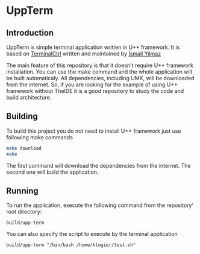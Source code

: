 # UppTerm

## Introduction
UppTerm is simple terminal application written in U++ framework. It is based on [TerminalCtrl](https://github.com/ismail-yilmaz/Terminal) written and maintained by [İsmail Yılmaz](https://github.com/ismail-yilmaz/)

The main feature of this repository is that it doesn't require U++ framework installation. You can use the make command and the whole application will be built automaticaly. All dependencies, including UMK, will be downloaded from the internet. So, if you are looking for the example of using U++ framework without TheIDE it is a good repository to study the code and build architecture.

## Building 
To build this project you do not need to install U++ framework just use following make commands
```bash
make download
make 
```

The first command will download the dependencies from the internet. The second one will build the application.

## Running
To run the application, execute the following command from the repository' root directory:
```
build/upp-term
```

You can also specify the script to execute by the terminal application
```
build/upp-term "/bin/bash /home/klugier/test.sh"
```

